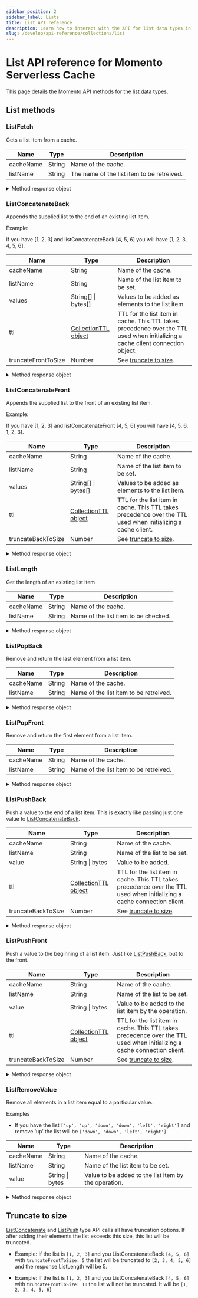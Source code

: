 ```yaml
---
sidebar_position: 2
sidebar_label: Lists
title: List API reference
description: Learn how to interact with the API for list data types in Momento Serverless Cache.
slug: /develop/api-reference/collections/list
---
```


# List API reference for Momento Serverless Cache
This page details the Momento API methods for the [list data types](./../datatypes.md#list-collections).

## List methods

### ListFetch

Gets a list item from a cache.

| Name            | Type   | Description                                   |
| --------------- | ------ | --------------------------------------------- |
| cacheName       | String | Name of the cache.                            |
| listName        | String | The name of the list item to be retreived.         |

<details>
  <summary>Method response object</summary>

The response object for ListFetch returns three possible options, a cache hit, miss, or an error.

* Hit
    * valueListBytes(): bytes[]
    * valueListString(): string[]
    * toString(): string - Display a truncated valueListString(). See [truncation](#truncate-to-size).
* Miss
* Error

See [response objects](./response-objects.md) for specific information.

</details>

### ListConcatenateBack
Appends the supplied list to the end of an existing list item.

Example:

If you have [1, 2, 3] and listConcatenateBack [4, 5, 6] you will have [1, 2, 3, 4, 5, 6].

| Name            | Type                | Description                                   |
| --------------- | ------------------- | --------------------------------------------- |
| cacheName       | String              | Name of the cache.                            |
| listName        | String              | Name of the list item to be set. |
| values          | String[] \| bytes[] | Values to be added as elements to the list item. |
| ttl             | [CollectionTTL object](./collection-ttl.md) | TTL for the list item in cache. This TTL takes precedence over the TTL used when initializing a cache client connection object. |
| truncateFrontToSize | Number | See [truncate to size](#truncate-to-size). |

<details>
  <summary>Method response object</summary>

* Success
    * `listLength()`: number - the new length of the list
    * `toString()`: string - add the listLength
* Error

See [response objects](./response-objects.md) for specific information.

</details>

### ListConcatenateFront
Appends the supplied list to the front of an existing list item.

Example:

If you have [1, 2, 3] and listConcatenateFront [4, 5, 6] you will have [4, 5, 6, 1, 2, 3].

| Name            | Type         | Description                                   |
| --------------- | ------------ | --------------------------------------------- |
| cacheName       | String       | Name of the cache.                            |
| listName        | String       | Name of the list item to be set.              |
| values          | String[] \| bytes[] | Values to be added as elements to the list item. |
| ttl          | [CollectionTTL object](./collection-ttl.md) | TTL for the list item in cache. This TTL takes precedence over the TTL used when initializing a cache client. |
| truncateBackToSize | Number | See [truncate to size](#truncate-to-size). |

<details>
  <summary>Method response object</summary>

* Success
    * `listLength()`: number - the new length of the list item
    * `toString()`: string - add the listLength
* Error

See [response objects](./response-objects.md) for specific information.

</details>

### ListLength
Get the length of an existing list item

| Name            | Type         | Description                                   |
| --------------- | ------------ | --------------------------------------------- |
| cacheName       | String       | Name of the cache.                            |
| listName        | String       | Name of the list item to be checked.          |

<details>
  <summary>Method response object</summary>

* Hit
    * `length()`: number
    * `toString()`: include the length
* Miss
* Error

See [response objects](./response-objects.md) for specific information.

</details>

### ListPopBack
Remove and return the last element from a list item.

| Name            | Type         | Description                                   |
| --------------- | ------------ | --------------------------------------------- |
| cacheName       | String       | Name of the cache.                            |
| listName        | String       | Name of the list item to be retreived.        |

<details>
  <summary>Method response object</summary>

* Hit
    * `valueString()`: string
    * `valueBytes()`: bytes
    * `toString()`: truncated valueString()
* Miss
* Error

See [response objects](./response-objects.md) for specific information.

</details>

### ListPopFront
Remove and return the first element from a list item.

| Name            | Type         | Description                                   |
| --------------- | ------------ | --------------------------------------------- |
| cacheName       | String       | Name of the cache.                            |
| listName        | String       | Name of the list item to be retreived.        |

<details>
  <summary>Method response object</summary>

* Hit
    * `valueString()`: string
    * `valueBytes()`: bytes
    * `toString()`: truncated valueString()
* Miss
* Error

See [response objects](./response-objects.md) for specific information.

</details>

### ListPushBack
Push a value to the end of a list item. This is exactly like passing just one value to [ListConcatenateBack](#listconcatenateback).

| Name            | Type            | Description                                   |
| --------------- | --------------- | --------------------------------------------- |
| cacheName       | String          | Name of the cache.                            |
| listName        | String          | Name of the list to be set.                   |
| value           | String \| bytes | Value to be added.              |
| ttl             | [CollectionTTL object](./collection-ttl.md) | TTL for the list item in cache. This TTL takes precedence over the TTL used when initializing a cache connection client. |
| truncateBackToSize | Number | See [truncate to size](#truncate-to-size). |

<details>
  <summary>Method response object</summary>

* Success
    * `listLength()`: number - the new length of the list item
    * `toString()`: string - add the listLength
* Error

See [response objects](./response-objects.md) for specific information.

</details>

### ListPushFront
Push a value to the beginning of a list item. Just like [ListPushBack](#listpushback), but to the front.

| Name            | Type            | Description                                   |
| --------------- | --------------- | --------------------------------------------- |
| cacheName       | String          | Name of the cache.                            |
| listName        | String          | Name of the list to be set. |
| value           | String \| bytes | Value to be added to the list item by the operation. |
| ttl             | [CollectionTTL object](./collection-ttl.md) | TTL for the list item in cache. This TTL takes precedence over the TTL used when initializing a cache connection client. |
| truncateBackToSize | Number | See [truncate to size](#truncate-to-size). |

<details>
  <summary>Method response object</summary>

* Success
    * `listLength()`: number - the new length of the list
    * `toString()`: string - add the listLength
* Error

See [response objects](./response-objects.md) for specific information.

</details>

### ListRemoveValue
Remove all elements in a list item equal to a particular value.

Examples

- If you have the list `['up', 'up', 'down', 'down', 'left', 'right']` and remove ‘up’ the list will be `['down', 'down', 'left', 'right']`

| Name            | Type            | Description                                   |
| --------------- | --------------- | --------------------------------------------- |
| cacheName       | String          | Name of the cache.                            |
| listName        | String          | Name of the list item to be set.              |
| value           | String \| bytes | Value to be added to the list item by the operation. |

<details>
  <summary>Method response object</summary>

Responses

* Success - even if the value does not exist
* Error

See [response objects](./response-objects.md) for specific information.

</details>

## Truncate to size

[ListConcatenate](#listconcatenateback) and [ListPush](#listpushback) type API calls all have truncation options. If after adding their elements the list exceeds this size, this list will be truncated.

* Example: If the list is `[1, 2, 3]` and you ListConcatenateBack `[4, 5, 6]` with `truncateFrontToSize: 5` the list will be truncated to `[2, 3, 4, 5, 6]` and the response ListLength will be 5.

* Example: If the list is `[1, 2, 3]` and you ListConcatenateBack `[4, 5, 6]` with `truncateFrontToSize: 10` the list will not be truncated. It will be `[1, 2, 3, 4, 5, 6]`
